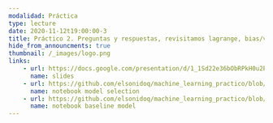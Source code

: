 ```yaml
---
modalidad: Práctica
type: lecture
date: 2020-11-12t19:00:00-3
title: Práctico 2. Preguntas y respuestas, revisitamos lagrange, bias/variance y regularización. Grid Search, SMBO y AutoML en un notebook. Baseline fit de IMDB
hide_from_announcments: true
thumbnail: /_images/logo.png
links: 
    - url: https://docs.google.com/presentation/d/1_1Sd22e36bObRPkH0u2P_U8035BjzTDQmr1M-Ukj9DA/edit?usp=sharing
      name: slides
    - url: https://github.com/elsonidoq/machine_learning_practico/blob/clase-2/notebooks/clase-2/02-simple-model-selection.ipynb
      name: notebook model selection
    - url: https://github.com/elsonidoq/machine_learning_practico/blob/clase-1/notebooks/clase-1/03_problem_framing_and_feature_engineering.ipynb
      name: notebook baseline model
---
```


